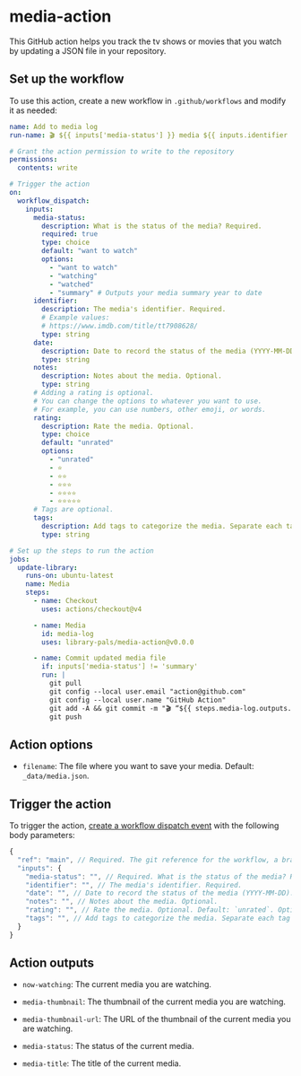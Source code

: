 # media-action

This GitHub action helps you track the tv shows or movies that you watch by updating a JSON file in your repository.

<!-- START GENERATED DOCUMENTATION -->

## Set up the workflow

To use this action, create a new workflow in `.github/workflows` and modify it as needed:

```yml
name: Add to media log
run-name: 🎬 ${{ inputs['media-status'] }} media ${{ inputs.identifier }}

# Grant the action permission to write to the repository
permissions:
  contents: write

# Trigger the action
on:
  workflow_dispatch:
    inputs:
      media-status:
        description: What is the status of the media? Required.
        required: true
        type: choice
        default: "want to watch"
        options:
          - "want to watch"
          - "watching"
          - "watched"
          - "summary" # Outputs your media summary year to date
      identifier:
        description: The media's identifier. Required.
        # Example values:
        # https://www.imdb.com/title/tt7908628/
        type: string
      date:
        description: Date to record the status of the media (YYYY-MM-DD). Leave blank for today.
        type: string
      notes:
        description: Notes about the media. Optional.
        type: string
      # Adding a rating is optional.
      # You can change the options to whatever you want to use.
      # For example, you can use numbers, other emoji, or words.
      rating:
        description: Rate the media. Optional.
        type: choice
        default: "unrated"
        options:
          - "unrated"
          - ⭐️
          - ⭐️⭐️
          - ⭐️⭐️⭐️
          - ⭐️⭐️⭐️⭐️
          - ⭐️⭐️⭐️⭐️⭐️
      # Tags are optional.
      tags:
        description: Add tags to categorize the media. Separate each tag with a comma.
        type: string

# Set up the steps to run the action
jobs:
  update-library:
    runs-on: ubuntu-latest
    name: Media
    steps:
      - name: Checkout
        uses: actions/checkout@v4

      - name: Media
        id: media-log
        uses: library-pals/media-action@v0.0.0

      - name: Commit updated media file
        if: inputs['media-status'] != 'summary'
        run: |
          git pull
          git config --local user.email "action@github.com"
          git config --local user.name "GitHub Action"
          git add -A && git commit -m "🎬 “${{ steps.media-log.outputs.media-title }}” (${{ inputs['media-status'] }})"
          git push
```

## Action options

- `filename`: The file where you want to save your media. Default: `_data/media.json`.

## Trigger the action

To trigger the action, [create a workflow dispatch event](https://docs.github.com/en/rest/actions/workflows#create-a-workflow-dispatch-event) with the following body parameters:

```js
{
  "ref": "main", // Required. The git reference for the workflow, a branch or tag name.
  "inputs": {
    "media-status": "", // Required. What is the status of the media? Required. Default: `want to watch`. Options: `want to watch`, `watching`, `watched`, `summary`.
    "identifier": "", // The media's identifier. Required.
    "date": "", // Date to record the status of the media (YYYY-MM-DD). Leave blank for today.
    "notes": "", // Notes about the media. Optional.
    "rating": "", // Rate the media. Optional. Default: `unrated`. Options: `unrated`, `⭐️`, `⭐️⭐️`, `⭐️⭐️⭐️`, `⭐️⭐️⭐️⭐️`, `⭐️⭐️⭐️⭐️⭐️`.
    "tags": "", // Add tags to categorize the media. Separate each tag with a comma.
  }
}
```



## Action outputs

- `now-watching`: The current media you are watching.

- `media-thumbnail`: The thumbnail of the current media you are watching.

- `media-thumbnail-url`: The URL of the thumbnail of the current media you are watching.

- `media-status`: The status of the current media.

- `media-title`: The title of the current media.
<!-- END GENERATED DOCUMENTATION -->
